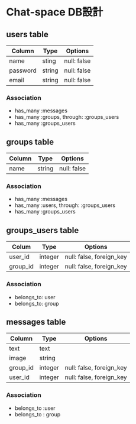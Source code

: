 # Chat-space DB設計
## users table
|Column|Type|Options|
|------|----|-------|
|name|sting|null: false|
|password|string|null: false|
|email|string|null: false|

### Association
- has_many :messages
- has_many :groups, through: :groups_users
- has_many :groups_users

## groups table
|Column|Type|Options|
|------|----|-------|
|name|string|null: false|

### Association
- has_many :messages
- has_many :users, through: :groups_users
- has_many :groups_users

## groups_users table
|Colum|Type|Options|
|-----|----|-------|
|user_id|integer|null: false, foreign_key|
|group_id|integer|null: false, foreign_key|

### Association
- belongs_to: user
- belongs_to: group


## messages table
|Column|Type|Options|
|------|----|-------|
|text|text||
|image|string||
|group_id|integer|null: false, foreign_key|
|user_id|integer|null: false, foreign_key|

### Association
- belongs_to :user
- belongs_to : group